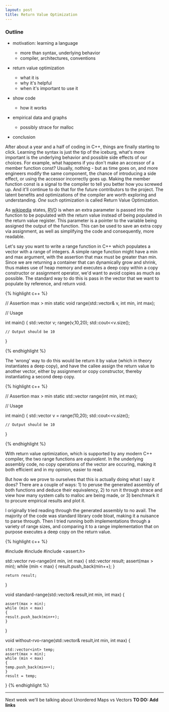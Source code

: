 ```yaml
---
layout: post
title: Return Value Optimization
---
```


### Outline ###

* motivation: learning a language
  - more than syntax, underlying behavior
  - compiler, architectures, conventions

* return value optimization
  - what it is
  - why it's helpful
  - when it's important to use it

* show code
  - how it works

* empirical data and graphs
  - possibly strace for malloc

* conclusion


After about a year and a half of coding in C++, things are finally starting to click. Learning the syntax is just the tip of the iceburg, what's more important is the underlying behavior and possible side effects of our choices. For example, what happens if you don't make an accessor of a member function const? Usually, nothing - but as time goes on, and more engineers modify the same component, the chance of introducing a side effect, or using the accessor incorrectly goes up. Making the member function const is a signal to the compiler to tell you better how you screwed up. And it'll continue to do that for the future contributors to the project. The latent benefits and optimizations of the compiler are worth exploring and understanding. <em>One</em> such optimization is called Return Value Optimization.

As [wikipedia](wikipedia.org/return-value-optimization) states, <abbr title="Return value optimization">RVO</abbr> is when an extra parameter is passed into the function to be populated with the return value instead of being populated in the return value register. This parameter is a pointer to the variable being assigned the output of the function. This can be used to save an extra copy via assignment, as well as simplifying the code and consequently, more readable.

Let's say you want to write a range function in C++ which populates a vector with a range of integers. A simple range function might have a min and max argument, with the assertion that max must be greater than min. Since we are returning a container that can dynamically grow and shrink, thus makes use of heap memory and executes a deep copy within a copy constructor or assignment operator, we'd want to avoid copies <bold>as much as possible</bold>. The standard way to do this is pass in the vector that we want to populate by reference, and return void.

{% highlight c++ %}

// Assertion max > min
static void range(std::vector<int>& v, int min, int max);


// Usage

int main()
{
    std::vector<int> v;
    range(v,10,20);
    std::cout<<v.size();

    // Output should be 10
}

{% endhighlight %}


The 'wrong' way to do this would be return it by value (which in theory instantiates a deep copy), and have the callee assign the return value to another vector, either by assignment or copy constructor, thereby instantiating a second deep copy. 


{% highlight c++ %}

// Assertion max > min
static  std::vector<int> range(int min, int max);


// Usage

int main()
{
    std::vector<int> v = range(10,20);
    std::cout<<v.size();

    // Output should be 10
}

{% endhighlight %}

With return value optimization, which is supported by any modern C++ compiler, the two range functions are <em>equivalent</em>. In the underlying assembly code, no copy operations of the vector are occuring, making it both efficient and in my opinion, easier to read.


But how do we prove to ourselves that this is actually doing what I say it does? There are a couple of ways: 1) to peruse the generated assembly of both functions and deduce their equivalency, 2) to run it through strace and view how many system calls to malloc are being made, or 3) benchmark it to procure empirical results and plot it.

I originally tried reading through the generated assembly to no avail. The majority of the code was standard library code bloat, making it a nuisance to parse through. Then I tried running both implementations through a variety of range sizes, and comparing it to a range implementation that on purpose executes a deep copy on the return value.

{% highlight c++ %}

#include <vector>
#include <iostream>
#include <assert.h>

std::vector<int> rvo-range(int min, int max)
{
    std::vector<int> result;
    assert(max > min);
    while (min < max)
    {
	result.push_back(min++);
    }

    return result;
}

void standard-range(std::vector<int>& result,int min, int max)
{

    assert(max > min);
    while (min < max)
    {
	result.push_back(min++);
    }
}

void without-rvo-range(std::vector<int>& result,int min, int max)
{

    std::vector<int> temp;
    assert(max > min);
    while (min < max)
    {
	temp.push_back(min++);
    }
    result = temp;
}
{% endhighlight %}

-----

Next week we'll be talking about Unordered Maps vs Vectors
<strong>TO DO: Add links </strong>
